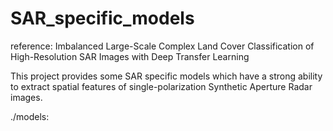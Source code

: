 # SAR_specific_models

reference: Imbalanced Large-Scale Complex Land Cover Classification of High-Resolution SAR Images with Deep Transfer Learning

This project provides some SAR specific models which have a strong ability to extract spatial features of single-polarization Synthetic Aperture Radar images.

./models: 
